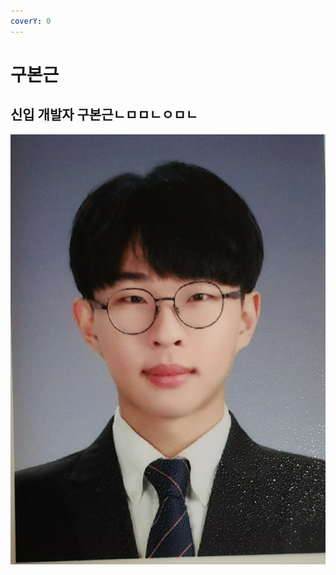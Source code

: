 ```yaml
---
coverY: 0
---
```


# 구본근

## 신입 개발자 구본근ㄴㅁㅁㄴㅇㅁㄴ

![](.gitbook/assets/asdasdasfqwr32342352345345.jpg)

